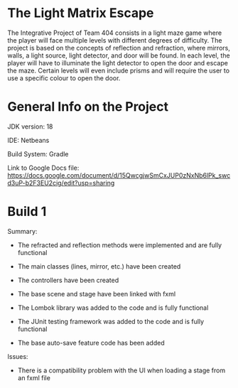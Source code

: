 # The Light Matrix Escape

The Integrative Project of Team 404 consists in a light maze game where the player will face multiple levels with different degrees of difficulty. The project is based on the concepts of reflection and refraction, where mirrors, walls, a light source, light detector, and door will be found. In each level, the player will have to illuminate the light detector to open the door and escape the maze. Certain levels will even include prisms and will require the user to use a specific colour to open the door.




# General Info on the Project
JDK version: 18

IDE: Netbeans

Build System: Gradle

Link to Google Docs file: https://docs.google.com/document/d/15QwcgjwSmCxJUP0zNxNb6lPk_swcd3uP-b2F3EU2cig/edit?usp=sharing




# Build 1
Summary:

- The refracted and reflection methods were implemented and are fully functional

- The main classes (lines, mirror, etc.) have been created

- The controllers have been created

- The base scene and stage have been linked with fxml

- The Lombok library was added to the code and is fully functional

- The JUnit testing framework was added to the code and is fully functional

- The base auto-save feature code has been added

Issues:

- There is a compatibility problem with the UI when loading a stage from an fxml file
